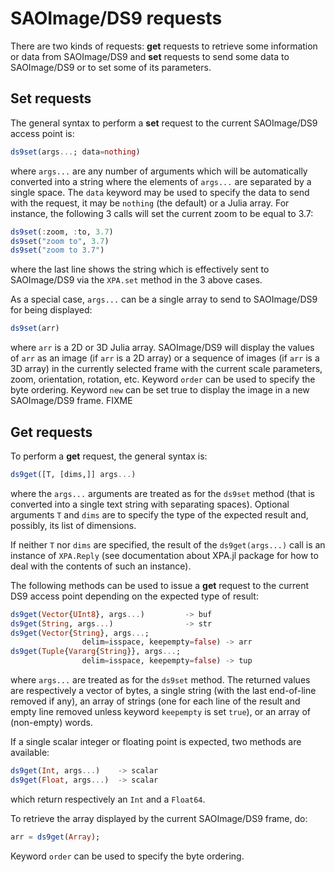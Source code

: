 # SAOImage/DS9 requests

There are two kinds of requests: **get** requests to retrieve some information or data
from SAOImage/DS9 and **set** requests to send some data to SAOImage/DS9 or to set some of
its parameters.


## Set requests

The general syntax to perform a **set** request to the current SAOImage/DS9
access point is:

```julia
ds9set(args...; data=nothing)
```

where `args...` are any number of arguments which will be automatically converted into a
string where the elements of `args...` are separated by a single space. The `data` keyword
may be used to specify the data to send with the request, it may be `nothing` (the
default) or a Julia array. For instance, the following 3 calls will set the current zoom
to be equal to 3.7:

```julia
ds9set(:zoom, :to, 3.7)
ds9set("zoom to", 3.7)
ds9set("zoom to 3.7")
```

where the last line shows the string which is effectively sent to SAOImage/DS9 via the
`XPA.set` method in the 3 above cases.

As a special case, `args...` can be a single array to send to SAOImage/DS9 for being
displayed:

```julia
ds9set(arr)
```

where `arr` is a 2D or 3D Julia array. SAOImage/DS9 will display the values of `arr` as an
image (if `arr` is a 2D array) or a sequence of images (if `arr` is a 3D array) in the
currently selected frame with the current scale parameters, zoom, orientation, rotation,
etc. Keyword `order` can be used to specify the byte ordering. Keyword `new` can be set
true to display the image in a new SAOImage/DS9 frame. FIXME


## Get requests

To perform a **get** request, the general syntax is:

```julia
ds9get([T, [dims,]] args...)
```

where the `args...` arguments are treated as for the `ds9set` method
(that is converted into a single text string with separating spaces).  Optional
arguments `T` and `dims` are to specify the type of the expected result and,
possibly, its list of dimensions.

If neither `T` nor `dims` are specified, the result of the
`ds9get(args...)` call is an instance of `XPA.Reply` (see
documentation about XPA.jl package for how to deal with the contents of such an
instance).

The following methods can be used to issue a **get** request to the current DS9
access point depending on the expected type of result:

```julia
ds9get(Vector{UInt8}, args...)         -> buf
ds9get(String, args...)                -> str
ds9get(Vector{String}, args...;
                delim=isspace, keepempty=false) -> arr
ds9get(Tuple{Vararg{String}}, args...;
                delim=isspace, keepempty=false) -> tup
```

where `args...` are treated as for the `ds9set` method.  The returned
values are respectively a vector of bytes, a single string (with the last
end-of-line removed if any), an array of strings (one for each line of the
result and empty line removed unless keyword `keepempty` is set `true`), or an
array of (non-empty) words.

If a single scalar integer or floating point is expected, two methods are
available:

```julia
ds9get(Int, args...)    -> scalar
ds9get(Float, args...)  -> scalar
```

which return respectively an `Int` and a `Float64`.

To retrieve the array displayed by the current SAOImage/DS9 frame, do:

```julia
arr = ds9get(Array);
```

Keyword `order` can be used to specify the byte ordering.

